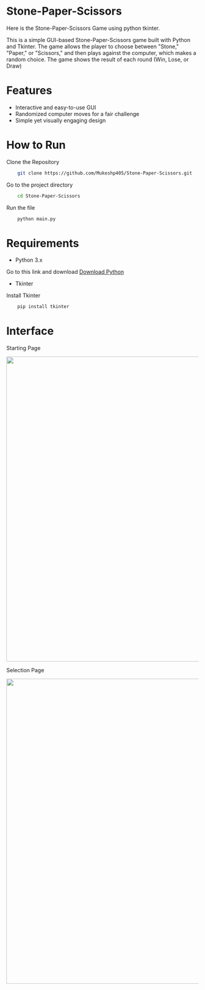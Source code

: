 # Stone-Paper-Scissors

Here is the Stone-Paper-Scissors Game using python tkinter.

This is a simple GUI-based Stone-Paper-Scissors game built with Python and Tkinter. The game allows the player to choose between "Stone," "Paper," or "Scissors," and then plays against the computer, which makes a random choice. The game shows the result of each round (Win, Lose, or Draw)

# Features

- Interactive and easy-to-use GUI
- Randomized computer moves for a fair challenge
- Simple yet visually engaging design

# How to Run

Clone the Repository

```bash
    git clone https://github.com/Mukeshp405/Stone-Paper-Scissors.git
```

Go to the project directory

```bash
    cd Stone-Paper-Scissors
```

Run the file

```bash
    python main.py
```

# Requirements

- Python 3.x

Go to this link and download
[Download Python](https://www.python.org/downloads/)

- Tkinter

Install Tkinter

```bash
    pip install tkinter
```

# Interface

Starting Page

<p align="center">
    <img src="https://github.com/Mukeshp405/Stone-Paper-Scissors/tree/main/Screenshot/image1.png" width="800">
</p>

Selection Page

<p align="center">
    <img src="https://github.com/Mukeshp405/Stone-Paper-Scissors/tree/main/Screenshot/image2.png" width="800">
</p>
